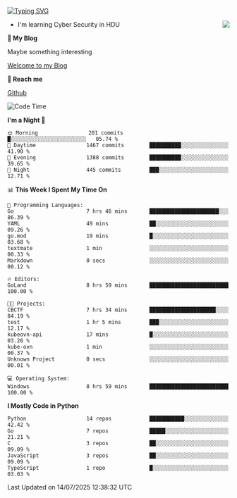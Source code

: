 [![Typing SVG](https://readme-typing-svg.herokuapp.com?font=Fira+Code&pause=1000&random=false&width=450&height=60&lines=Hello+%F0%9F%91%8B%F0%9F%8F%BB;I'm+JBNRZ)](https://git.io/typing-svg)

<a href="#">
  <img align="right" src="https://github-readme-stats.vercel.app/api?username=JBNRZ&show_icons=true&bg_color=15,f2f7fd,E0EAFC" />
</a>

- I'm learning Cyber Security in HDU

 **🌱 My Blog**

Maybe something interesting

[Welcome to my Blog](https://jbnrz.com.cn/)

 **💬 Reach me** 

[Github](https://github.com/JBNRZ)


<!--START_SECTION:waka-->
![Code Time](http://img.shields.io/badge/Code%20Time-1%2C313%20hrs%2026%20mins-blue)

**I'm a Night 🦉** 

```text
🌞 Morning                201 commits         █░░░░░░░░░░░░░░░░░░░░░░░░   05.74 % 
🌆 Daytime                1467 commits        ██████████░░░░░░░░░░░░░░░   41.90 % 
🌃 Evening                1388 commits        ██████████░░░░░░░░░░░░░░░   39.65 % 
🌙 Night                  445 commits         ███░░░░░░░░░░░░░░░░░░░░░░   12.71 % 
```


📊 **This Week I Spent My Time On** 

```text
💬 Programming Languages: 
Go                       7 hrs 46 mins       ██████████████████████░░░   86.39 % 
YAML                     49 mins             ██░░░░░░░░░░░░░░░░░░░░░░░   09.26 % 
go.mod                   19 mins             █░░░░░░░░░░░░░░░░░░░░░░░░   03.68 % 
textmate                 1 min               ░░░░░░░░░░░░░░░░░░░░░░░░░   00.33 % 
Markdown                 0 secs              ░░░░░░░░░░░░░░░░░░░░░░░░░   00.12 % 

🔥 Editors: 
GoLand                   8 hrs 59 mins       █████████████████████████   100.00 % 

🐱‍💻 Projects: 
CBCTF                    7 hrs 34 mins       █████████████████████░░░░   84.19 % 
test                     1 hr 5 mins         ███░░░░░░░░░░░░░░░░░░░░░░   12.17 % 
kubeovn-api              17 mins             █░░░░░░░░░░░░░░░░░░░░░░░░   03.26 % 
kube-ovn                 1 min               ░░░░░░░░░░░░░░░░░░░░░░░░░   00.37 % 
Unknown Project          0 secs              ░░░░░░░░░░░░░░░░░░░░░░░░░   00.01 % 

💻 Operating System: 
Windows                  8 hrs 59 mins       █████████████████████████   100.00 % 
```

**I Mostly Code in Python** 

```text
Python                   14 repos            ███████████░░░░░░░░░░░░░░   42.42 % 
Go                       7 repos             █████░░░░░░░░░░░░░░░░░░░░   21.21 % 
C                        3 repos             ██░░░░░░░░░░░░░░░░░░░░░░░   09.09 % 
JavaScript               3 repos             ██░░░░░░░░░░░░░░░░░░░░░░░   09.09 % 
TypeScript               1 repo              █░░░░░░░░░░░░░░░░░░░░░░░░   03.03 % 
```




 Last Updated on 14/07/2025 12:38:32 UTC
<!--END_SECTION:waka-->
